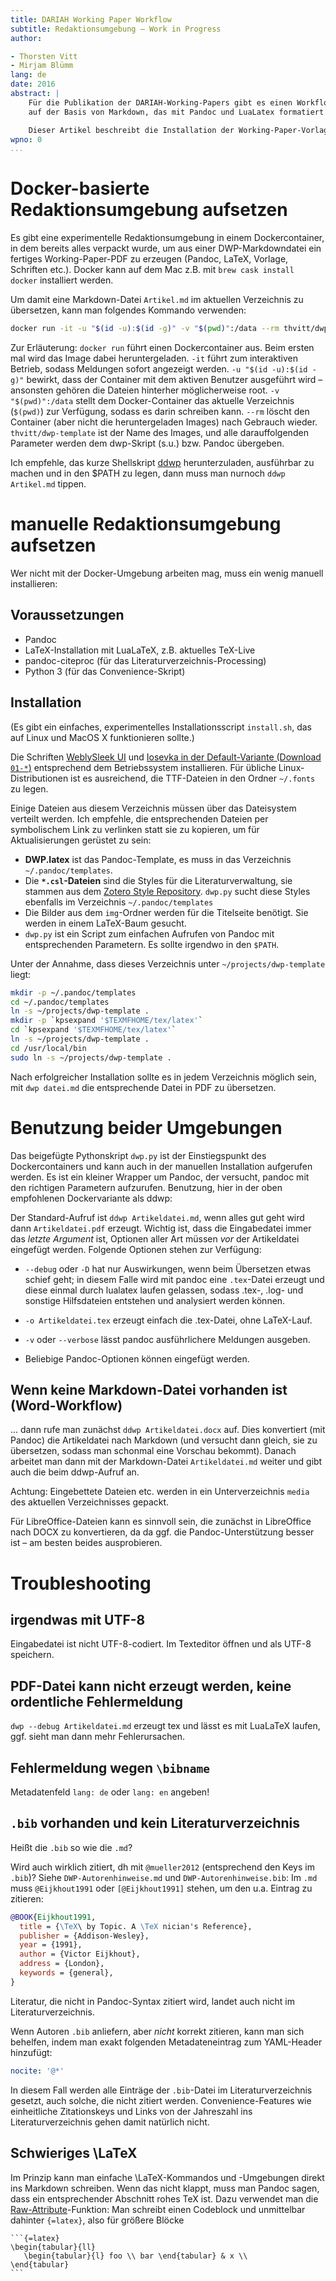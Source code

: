 ```yaml
---
title: DARIAH Working Paper Workflow
subtitle: Redaktionsumgebung – Work in Progress
author:

- Thorsten Vitt
- Mirjam Blümm
lang: de
date: 2016
abstract: |
    Für die Publikation der DARIAH-Working-Papers gibt es einen Workflow
    auf der Basis von Markdown, das mit Pandoc und LuaLatex formatiert wird.

    Dieser Artikel beschreibt die Installation der Working-Paper-Vorlage und einige weitere Themen für Redakteure. Autoren finden Hinweise zur Formatierung des Texts in den [Autorenhinweisen](https://github.com/DARIAH-DE/dwp-template/blob/master/DWP-Autorenhinweise.pdf).
wpno: 0
...
```


# Docker-basierte Redaktionsumgebung aufsetzen

Es gibt eine experimentelle Redaktionsumgebung in einem Dockercontainer, in dem bereits alles verpackt wurde, um aus einer DWP-Markdowndatei ein fertiges Working-Paper-PDF zu erzeugen (Pandoc, LaTeX, Vorlage, Schriften etc.). Docker kann auf dem Mac z.B. mit `brew cask install docker` installiert werden.

Um damit eine Markdown-Datei `Artikel.md` im aktuellen Verzeichnis zu übersetzen, kann man folgendes Kommando verwenden:

```sh
docker run -it -u "$(id -u):$(id -g)" -v "$(pwd)":/data --rm thvitt/dwp-template Artikel.md 
```

Zur Erläuterung: `docker run` führt einen Dockercontainer aus.  Beim ersten mal wird das Image dabei heruntergeladen. `-it` führt zum interaktiven Betrieb, sodass Meldungen sofort angezeigt werden. `-u "$(id -u):$(id -g)"` bewirkt, dass der Container mit dem aktiven Benutzer ausgeführt wird – ansonsten gehören die Dateien hinterher möglicherweise root. `-v "$(pwd)":/data` stellt dem Docker-Container das aktuelle Verzeichnis (`$(pwd)`) zur Verfügung, sodass es darin schreiben kann. `--rm` löscht den Container (aber nicht die heruntergeladen Images) nach Gebrauch wieder. `thvitt/dwp-template` ist der Name des Images, und alle darauffolgenden Parameter werden dem dwp-Skript (s.u.) bzw. Pandoc übergeben.

Ich empfehle, das kurze Shellskript [ddwp](ddwp) herunterzuladen, ausführbar zu machen und in den $PATH zu legen, dann muss man nurnoch `ddwp Artikel.md`  tippen.

# manuelle Redaktionsumgebung aufsetzen

Wer nicht mit der Docker-Umgebung arbeiten mag, muss ein wenig manuell installieren:

## Voraussetzungen

- Pandoc
- LaTeX-Installation mit LuaLaTeX, z.B. aktuelles TeX-Live
- pandoc-citeproc (für das Literaturverzeichnis-Processing)
- Python 3 (für das Convenience-Skript)

## Installation

(Es gibt ein einfaches, experimentelles Installationsscript `install.sh`, das auf Linux und MacOS X funktionieren sollte.)

Die Schriften [WeblySleek UI](http://www.dafont.com/weblysleek-ui.font) und [Iosevka in der Default-Variante (Download `01-*`)](https://be5invis.github.io/Iosevka/)
entsprechend dem Betriebssystem installieren. Für übliche Linux-Distributionen ist es ausreichend, die TTF-Dateien in den Ordner `~/.fonts` zu legen.

Einige Dateien aus diesem Verzeichnis müssen über das Dateisystem verteilt werden. Ich empfehle, die entsprechenden Dateien per symbolischem Link zu verlinken statt sie zu kopieren, um für Aktualisierungen gerüstet zu sein:

- __DWP.latex__ ist das Pandoc-Template, es muss in das Verzeichnis `~/.pandoc/templates`.
- Die __`*.csl`-Dateien__ sind die Styles für die Literaturverwaltung, sie stammen aus dem [Zotero Style Repository](https://www.zotero.org/styles?q=chicago&format=author-date). `dwp.py` sucht diese Styles ebenfalls im Verzeichnis `~/.pandoc/templates`
- Die Bilder aus dem `img`-Ordner werden für die Titelseite benötigt. Sie werden in einem LaTeX-Baum gesucht.
- `dwp.py` ist ein Script zum einfachen Aufrufen von Pandoc mit entsprechenden Parametern. Es sollte irgendwo in den `$PATH`.

Unter der Annahme, dass dieses Verzeichnis unter `~/projects/dwp-template` liegt:

```bash
mkdir -p ~/.pandoc/templates
cd ~/.pandoc/templates
ln -s ~/projects/dwp-template .
mkdir -p `kpsexpand '$TEXMFHOME/tex/latex'`
cd `kpsexpand '$TEXMFHOME/tex/latex'`
ln -s ~/projects/dwp-template .
cd /usr/local/bin
sudo ln -s ~/projects/dwp-template .
```

Nach erfolgreicher Installation sollte es in jedem Verzeichnis möglich sein, mit `dwp datei.md` die entsprechende Datei in PDF zu übersetzen.

# Benutzung beider Umgebungen

Das beigefügte Pythonskript `dwp.py` ist der Einstiegspunkt des Dockercontainers und kann auch in der manuellen Installation aufgerufen werden. Es ist ein kleiner Wrapper um Pandoc, der versucht, pandoc mit den richtigen Parametern aufzurufen. Benutzung, hier in der oben empfohlenen Dockervariante als ddwp:

Der Standard-Aufruf ist `ddwp Artikeldatei.md`, wenn alles gut geht wird dann `Artikeldatei.pdf` erzeugt. Wichtig ist, dass die Eingabedatei immer das _letzte Argument_ ist, Optionen aller Art müssen _vor_ der Artikeldatei eingefügt werden. Folgende Optionen stehen zur Verfügung:

- `--debug` oder `-D` hat nur Auswirkungen, wenn beim Übersetzen etwas schief geht; in diesem Falle wird mit pandoc eine `.tex`-Datei erzeugt und diese einmal durch lualatex laufen gelassen, sodass .tex-, .log- und sonstige Hilfsdateien entstehen und analysiert werden können.

- `-o Artikeldatei.tex` erzeugt einfach die .tex-Datei, ohne LaTeX-Lauf.

- `-v` oder `--verbose` lässt pandoc ausführlichere Meldungen ausgeben.

- Beliebige Pandoc-Optionen können eingefügt werden.

## Wenn keine Markdown-Datei vorhanden ist (Word-Workflow)

... dann rufe man zunächst `ddwp Artikeldatei.docx` auf. Dies konvertiert (mit Pandoc) die Artikeldatei nach Markdown (und versucht dann gleich, sie zu übersetzen, sodass man schonmal eine Vorschau bekommt). Danach arbeitet man dann mit der Markdown-Datei `Artikeldatei.md` weiter und gibt auch die beim ddwp-Aufruf an.

Achtung: Eingebettete Dateien etc. werden in ein Unterverzeichnis `media` des aktuellen Verzeichnisses gepackt.

Für LibreOffice-Dateien kann es sinnvoll sein, die zunächst in LibreOffice nach DOCX zu konvertieren, da da ggf. die Pandoc-Unterstützung besser ist – am besten beides ausprobieren.

# Troubleshooting

## irgendwas mit UTF-8

Eingabedatei ist nicht UTF-8-codiert. Im Texteditor öffnen und als UTF-8 speichern.

## PDF-Datei kann nicht erzeugt werden, keine ordentliche Fehlermeldung

`dwp --debug Artikeldatei.md` erzeugt tex und lässt es mit LuaLaTeX laufen, ggf. sieht man dann mehr Fehlerursachen.

## Fehlermeldung wegen `\bibname`

Metadatenfeld `lang: de` oder `lang: en` angeben!

## `.bib` vorhanden und kein Literaturverzeichnis

Heißt die `.bib` so wie die `.md`?

Wird auch wirklich zitiert, dh mit `@mueller2012` (entsprechend den Keys im `.bib`)? Siehe `DWP-Autorenhinweise.md` und `DWP-Autorenhinweise.bib`: Im `.md` muss `@Eijkhout1991` oder `[@Eijkhout1991]` stehen, um den u.a. Eintrag zu zitieren:

```bibtex
@BOOK{Eijkhout1991,
  title = {\TeX\ by Topic. A \TeX nician's Reference},
  publisher = {Addison-Wesley},
  year = {1991},
  author = {Victor Eijkhout},
  address = {London},
  keywords = {general},
}
```

Literatur, die nicht in Pandoc-Syntax zitiert wird, landet auch nicht im Literaturverzeichnis.

Wenn Autoren `.bib` anliefern, aber _nicht_ korrekt zitieren, kann man sich behelfen, indem man exakt folgenden Metadateneintrag zum YAML-Header hinzufügt:

```yaml
nocite: '@*'
```

In diesem Fall werden alle Einträge der `.bib`-Datei im Literaturverzeichnis gesetzt, auch solche, die nicht zitiert werden. Convenience-Features wie einheitliche Zitationskeys und Links von der Jahreszahl ins Literaturverzeichnis gehen damit natürlich nicht.

## Schwieriges \LaTeX

Im Prinzip kann man einfache \LaTeX-Kommandos und -Umgebungen direkt ins Markdown schreiben. Wenn das nicht klappt, muss man Pandoc sagen, dass ein entsprechender Abschnitt rohes TeX ist. Dazu verwendet man die [Raw-Attribute](https://pandoc.org/MANUAL.html#extension-raw_attribute)-Funktion: Man schreibt einen Codeblock und unmittelbar dahinter `{=latex}`, also für größere Blöcke

    ```{=latex}
    \begin{tabular}{ll}
       \begin{tabular}{l} foo \\ bar \end{tabular} & x \\
    \end{tabular}
    ```
